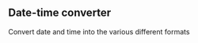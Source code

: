﻿## Date-time converter

Convert date and time into the various different formats

<date-converter-tool></date-converter-tool>